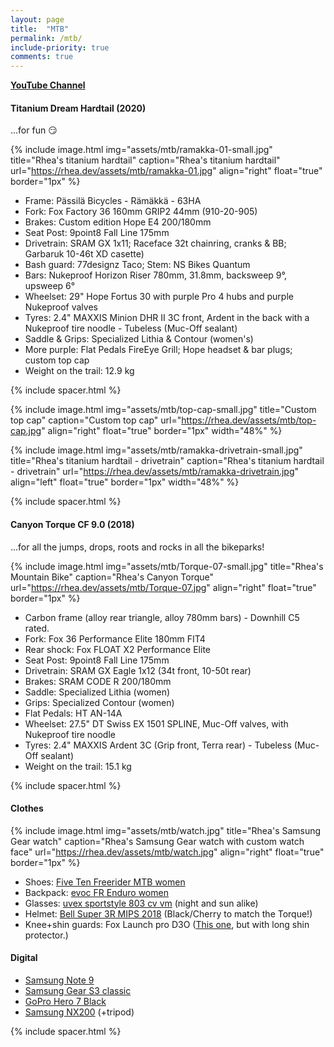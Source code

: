 ```yaml
---
layout: page
title:  "MTB"
permalink: /mtb/
include-priority: true
comments: true
---
```

**[YouTube Channel](https://youtube.com/RheaAyase)**

#### Titanium Dream Hardtail (2020)
...for fun 😏

{% include image.html
  img="assets/mtb/ramakka-01-small.jpg"
  title="Rhea's titanium hardtail"
  caption="Rhea's titanium hardtail"
  url="https://rhea.dev/assets/mtb/ramakka-01.jpg"
  align="right"
  float="true"
  border="1px"
%}

* Frame: Pässilä Bicycles - Rämäkkä - 63HA
* Fork: Fox Factory 36 160mm GRIP2 44mm (910-20-905)
* Brakes: Custom edition Hope E4 200/180mm
* Seat Post: 9point8 Fall Line 175mm
* Drivetrain: SRAM GX 1x11; Raceface 32t chainring, cranks & BB; Garbaruk 10-46t XD casette)
* Bash guard: 77designz Taco; Stem: NS Bikes Quantum
* Bars: Nukeproof Horizon Riser 780mm, 31.8mm, backsweep 9°, upsweep 6°
* Wheelset: 29" Hope Fortus 30 with purple Pro 4 hubs and purple Nukeproof valves
* Tyres: 2.4" MAXXIS Minion DHR II 3C front, Ardent in the back with a Nukeproof tire noodle - Tubeless (Muc-Off sealant)
* Saddle & Grips: Specialized Lithia & Contour (women's)
* More purple: Flat Pedals FireEye Grill; Hope headset & bar plugs; custom top cap
* Weight on the trail: 12.9 kg

<!--[Bike Check video](https://www.youtube.com/watch?v=nlfiqvXCvlc)-->

{% include spacer.html %}

{% include image.html
  img="assets/mtb/top-cap-small.jpg"
  title="Custom top cap"
  caption="Custom top cap"
  url="https://rhea.dev/assets/mtb/top-cap.jpg"
  align="right"
  float="true"
  border="1px"
  width="48%"
%}

{% include image.html
  img="assets/mtb/ramakka-drivetrain-small.jpg"
  title="Rhea's titanium hardtail - drivetrain"
  caption="Rhea's titanium hardtail - drivetrain"
  url="https://rhea.dev/assets/mtb/ramakka-drivetrain.jpg"
  align="left"
  float="true"
  border="1px"
  width="48%"
%}

{% include spacer.html %}

#### Canyon Torque CF 9.0 (2018)
...for all the jumps, drops, roots and rocks in all the bikeparks!

{% include image.html
  img="assets/mtb/Torque-07-small.jpg"
  title="Rhea's Mountain Bike"
  caption="Rhea's Canyon Torque"
  url="https://rhea.dev/assets/mtb/Torque-07.jpg"
  align="right"
  float="true"
  border="1px"
%}

* Carbon frame (alloy rear triangle, alloy 780mm bars) - Downhill C5 rated.
* Fork: Fox 36 Performance Elite 180mm FIT4
* Rear shock: Fox FLOAT X2 Performance Elite
* Seat Post: 9point8 Fall Line 175mm
* Drivetrain: SRAM GX Eagle 1x12 (34t front, 10-50t rear)
* Brakes: SRAM CODE R 200/180mm
* Saddle: Specialized Lithia (women)
* Grips: Specialized Contour (women)
* Flat Pedals: HT AN-14A
* Wheelset: 27.5" DT Swiss EX 1501 SPLINE, Muc-Off valves, with Nukeproof tire noodle
* Tyres: 2.4" MAXXIS Ardent 3C (Grip front, Terra rear) - Tubeless (Muc-Off sealant)
* Weight on the trail: 15.1 kg

{% include spacer.html %}

#### Clothes

{% include image.html
  img="assets/mtb/watch.jpg"
  title="Rhea's Samsung Gear watch"
  caption="Rhea's Samsung Gear watch with custom watch face"
  url="https://rhea.dev/assets/mtb/watch.jpg"
  align="right"
  float="true"
  border="1px"
%}

* Shoes: [Five Ten Freerider MTB women](http://www.fiveten.com/us/freerider-womens-black-berry)
* Backpack: [evoc FR Enduro women](https://www.evocsports.com/products/backpacks/fr-enduro-women-16l)
* Glasses: [uvex sportstyle 803 cv vm](https://www.uvex-sports.com/en/eyewear/sports-eyewear/uvex-sportstyle-803-cv-vm-black-mat/) (night and sun alike)
* Helmet: [Bell Super 3R MIPS 2018](https://www.bellhelmets.com/en_eu/super-3r-mips-equipped-1) (Black/Cherry to match the Torque!)
* Knee+shin guards: Fox Launch pro D3O ([This one](https://www.foxracing.com/launch-pro-d3o-knee-guards/18493.html), but with long shin protector.)

#### Digital

* [Samsung Note 9](https://www.gsmarena.com/samsung_galaxy_note9-9163.php)
* [Samsung Gear S3 classic](https://www.gsmarena.com/samsung_gear_s3_classic-8309.php)
* [GoPro Hero 7 Black](https://gopro.com/en/us/shop/cameras/hero7-black/CHDHX-701-master.html)
* [Samsung NX200](http://www.samsung.com/hk_en/cameras/nx200/) (+tripod)

{% include spacer.html %}

